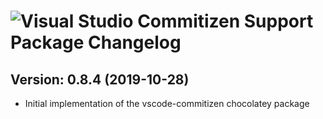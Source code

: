 # ![Visual Studio Commitizen Support Package Changelog](https://img.shields.io/badge/Visual%20Studio%20Code%20Commitizen%20Support-Package%20Changelog-blue.svg?style=for-the-badge)

## Version: 0.8.4 (2019-10-28)

- Initial implementation of the vscode-commitizen chocolatey package
